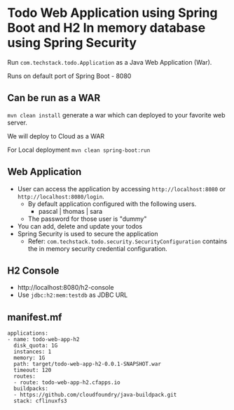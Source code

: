 # Todo Web Application using Spring Boot and H2 In memory database using Spring Security

Run `com.techstack.todo.Application` as a Java Web Application (War).

Runs on default port of Spring Boot - 8080 

## Can be run as a WAR

`mvn clean install` generate a war which can deployed to your favorite web server.

We will deploy to Cloud as a WAR

For Local deployment `mvn clean spring-boot:run`

## Web Application

- User can access the application by accessing `http://localhost:8080` or `http://localhost:8080/login`.
    - By default application configured with the following users.
        - pascal | thomas | sara 
    - The password for those user is "dummy"
- You can add, delete and update your todos
- Spring Security is used to secure the application
    - Refer: `com.techstack.todo.security.SecurityConfiguration` contains the in memory security credential configuration.

## H2 Console

- http://localhost:8080/h2-console
- Use `jdbc:h2:mem:testdb` as JDBC URL 

## manifest.mf

```
applications:
- name: todo-web-app-h2
  disk_quota: 1G
  instances: 1
  memory: 1G
  path: target/todo-web-app-h2-0.0.1-SNAPSHOT.war
  timeout: 120
  routes:
  - route: todo-web-app-h2.cfapps.io
  buildpacks:
  - https://github.com/cloudfoundry/java-buildpack.git
  stack: cflinuxfs3
 ```